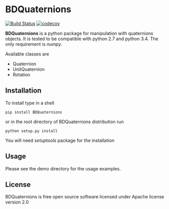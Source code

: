 # BDQuaternions

[![Build Status](https://travis-ci.org/bond-anton/BDQuaternions.svg?branch=master)](https://travis-ci.org/bond-anton/BDQuaternions)
[![codecov](https://codecov.io/gh/bond-anton/BDQuaternions/branch/master/graph/badge.svg)](https://codecov.io/gh/bond-anton/BDQuaternions)

**BDQuaternions** is a python package for manipulation with quaternions objects.
It is tested to be compatible with python 2.7 and python 3.4. The only requirement is *numpy*.

Available classes are
* Quaternion
* UnitQuaternion
* Rotation

## Installation

To install type in a shell
```shell
pip install BDQuaternions
```
or in the root directory of BDQuaternions distribution run
```shell
python setup.py install
```
You will need *setuptools* package for the installation
## Usage

Please see the demo directory for the usage examples.

## License

BDQuaternions is free open source software licensed under Apache license version 2.0
